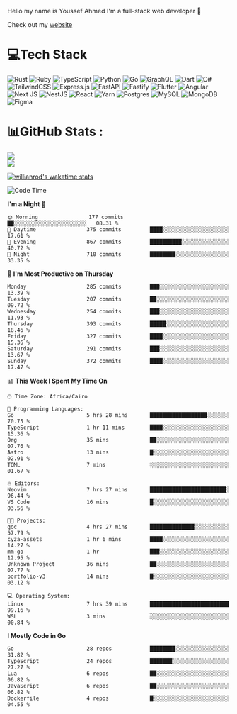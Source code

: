 Hello my name is Youssef Ahmed I'm a full-stack web developer 👋

Check out my [website](https://youssefahmed.vercel.app)
 
# 💻Tech Stack

![Rust](https://img.shields.io/badge/rust-%23000000.svg?style=for-the-badge&logo=rust&logoColor=white) ![Ruby](https://img.shields.io/badge/ruby-%23CC342D.svg?style=for-the-badge&logo=ruby&logoColor=white) ![TypeScript](https://img.shields.io/badge/typescript-%23007ACC.svg?style=for-the-badge&logo=typescript&logoColor=white) ![Python](https://img.shields.io/badge/python-3670A0?style=for-the-badge&logo=python&logoColor=ffdd54) ![Go](https://img.shields.io/badge/go-%2300ADD8.svg?style=for-the-badge&logo=go&logoColor=white) ![GraphQL](https://img.shields.io/badge/-GraphQL-E10098?style=for-the-badge&logo=graphql&logoColor=white) ![Dart](https://img.shields.io/badge/dart-%230175C2.svg?style=for-the-badge&logo=dart&logoColor=white) ![C#](https://img.shields.io/badge/c%23-%23239120.svg?style=for-the-badge&logo=c-sharp&logoColor=white) ![TailwindCSS](https://img.shields.io/badge/tailwindcss-%2338B2AC.svg?style=for-the-badge&logo=tailwind-css&logoColor=white) ![Express.js](https://img.shields.io/badge/express.js-%23404d59.svg?style=for-the-badge&logo=express&logoColor=%2361DAFB) ![FastAPI](https://img.shields.io/badge/FastAPI-005571?style=for-the-badge&logo=fastapi) ![Fastify](https://img.shields.io/badge/fastify-%23000000.svg?style=for-the-badge&logo=fastify&logoColor=white) ![Flutter](https://img.shields.io/badge/Flutter-%2302569B.svg?style=for-the-badge&logo=Flutter&logoColor=white) ![Angular](https://img.shields.io/badge/angular-%23DD0031.svg?style=for-the-badge&logo=angular&logoColor=white) ![Next JS](https://img.shields.io/badge/Next-black?style=for-the-badge&logo=next.js&logoColor=white) ![NestJS](https://img.shields.io/badge/nestjs-%23E0234E.svg?style=for-the-badge&logo=nestjs&logoColor=white) ![React](https://img.shields.io/badge/react-%2320232a.svg?style=for-the-badge&logo=react&logoColor=%2361DAFB) ![Yarn](https://img.shields.io/badge/yarn-%232C8EBB.svg?style=for-the-badge&logo=yarn&logoColor=white) ![Postgres](https://img.shields.io/badge/postgres-%23316192.svg?style=for-the-badge&logo=postgresql&logoColor=white) ![MySQL](https://img.shields.io/badge/mysql-%2300f.svg?style=for-the-badge&logo=mysql&logoColor=white) ![MongoDB](https://img.shields.io/badge/MongoDB-%234ea94b.svg?style=for-the-badge&logo=mongodb&logoColor=white)     ![Figma](https://img.shields.io/badge/figma-%23F24E1E.svg?style=for-the-badge&logo=figma&logoColor=white)

# 📊GitHub Stats :

![](https://github-readme-stats.vercel.app/api?username=joetifa2003&theme=tokyonight&hide_border=false&include_all_commits=false&count_private=false)<br/>
![](https://github-readme-streak-stats.herokuapp.com/?user=joetifa2003&theme=tokyonight&hide_border=false)<br/>

[![willianrod's wakatime stats](https://github-readme-stats.vercel.app/api/wakatime?username=joetifa2003&layout=compact)](https://github.com/anuraghazra/github-readme-stats)
<!--START_SECTION:waka-->
![Code Time](http://img.shields.io/badge/Code%20Time-3%2C681%20hrs%203%20mins-blue)

**I'm a Night 🦉** 

```text
🌞 Morning                177 commits         ██░░░░░░░░░░░░░░░░░░░░░░░   08.31 % 
🌆 Daytime                375 commits         ████░░░░░░░░░░░░░░░░░░░░░   17.61 % 
🌃 Evening                867 commits         ██████████░░░░░░░░░░░░░░░   40.72 % 
🌙 Night                  710 commits         ████████░░░░░░░░░░░░░░░░░   33.35 % 
```
📅 **I'm Most Productive on Thursday** 

```text
Monday                   285 commits         ███░░░░░░░░░░░░░░░░░░░░░░   13.39 % 
Tuesday                  207 commits         ██░░░░░░░░░░░░░░░░░░░░░░░   09.72 % 
Wednesday                254 commits         ███░░░░░░░░░░░░░░░░░░░░░░   11.93 % 
Thursday                 393 commits         █████░░░░░░░░░░░░░░░░░░░░   18.46 % 
Friday                   327 commits         ████░░░░░░░░░░░░░░░░░░░░░   15.36 % 
Saturday                 291 commits         ███░░░░░░░░░░░░░░░░░░░░░░   13.67 % 
Sunday                   372 commits         ████░░░░░░░░░░░░░░░░░░░░░   17.47 % 
```


📊 **This Week I Spent My Time On** 

```text
🕑︎ Time Zone: Africa/Cairo

💬 Programming Languages: 
Go                       5 hrs 28 mins       ██████████████████░░░░░░░   70.75 % 
TypeScript               1 hr 11 mins        ████░░░░░░░░░░░░░░░░░░░░░   15.36 % 
Org                      35 mins             ██░░░░░░░░░░░░░░░░░░░░░░░   07.76 % 
Astro                    13 mins             █░░░░░░░░░░░░░░░░░░░░░░░░   02.91 % 
TOML                     7 mins              ░░░░░░░░░░░░░░░░░░░░░░░░░   01.67 % 

🔥 Editors: 
Neovim                   7 hrs 27 mins       ████████████████████████░   96.44 % 
VS Code                  16 mins             █░░░░░░░░░░░░░░░░░░░░░░░░   03.56 % 

🐱‍💻 Projects: 
goc                      4 hrs 27 mins       ██████████████░░░░░░░░░░░   57.79 % 
cyza-assets              1 hr 6 mins         ████░░░░░░░░░░░░░░░░░░░░░   14.27 % 
mm-go                    1 hr                ███░░░░░░░░░░░░░░░░░░░░░░   12.95 % 
Unknown Project          36 mins             ██░░░░░░░░░░░░░░░░░░░░░░░   07.77 % 
portfolio-v3             14 mins             █░░░░░░░░░░░░░░░░░░░░░░░░   03.12 % 

💻 Operating System: 
Linux                    7 hrs 39 mins       █████████████████████████   99.16 % 
WSL                      3 mins              ░░░░░░░░░░░░░░░░░░░░░░░░░   00.84 % 
```

**I Mostly Code in Go** 

```text
Go                       28 repos            ████████░░░░░░░░░░░░░░░░░   31.82 % 
TypeScript               24 repos            ███████░░░░░░░░░░░░░░░░░░   27.27 % 
Lua                      6 repos             ██░░░░░░░░░░░░░░░░░░░░░░░   06.82 % 
JavaScript               6 repos             ██░░░░░░░░░░░░░░░░░░░░░░░   06.82 % 
Dockerfile               4 repos             █░░░░░░░░░░░░░░░░░░░░░░░░   04.55 % 
```




<!--END_SECTION:waka-->
